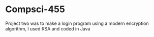# Compsci-455

Project two was to make a login program using a modern encryption algorithm, I used RSA and coded in Java
